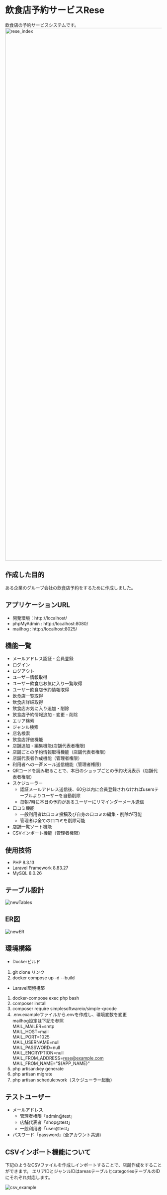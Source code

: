 # 飲食店予約サービスRese
飲食店の予約サービスシステムです。
<img width="1710" alt="rese_index" src="https://github.com/user-attachments/assets/902282a3-5a36-4dd8-8797-014ad0ab5ad4">

## 作成した目的
ある企業のグループ会社の飲食店予約をするために作成しました。

## アプリケーションURL
- 開発環境：http://localhost/
- phpMyAdmin : http://localhost:8080/
- mailhog : http://localhost:8025/

## 機能一覧
- メールアドレス認証・会員登録
- ログイン
- ログアウト
- ユーザー情報取得
- ユーザー飲食店お気に入り一覧取得
- ユーザー飲食店予約情報取得
- 飲食店一覧取得
- 飲食店詳細取得
- 飲食店お気に入り追加・削除
- 飲食店予約情報追加・変更・削除
- エリア検索
- ジャンル検索
- 店名検索
- 飲食店評価機能
- 店舗追加・編集機能(店舗代表者権限)
- 店舗ごとの予約情報取得機能（店舗代表者権限）
- 店舗代表者作成機能（管理者権限）
- 利用者への一斉メール送信機能（管理者権限）
- QRコードを読み取ることで、本日のショップごとの予約状況表示（店舗代表者権限）
- スケジューラー
  - 認証メールアドレス送信後、60分以内に会員登録されなければusersテーブルよりユーザーを自動削除
  - 毎朝7時に本日の予約があるユーザーにリマインダーメール送信
- 口コミ機能
  - 一般利用者は口コミ投稿及び自身の口コミの編集・削除が可能
  - 管理者は全ての口コミを削除可能
- 店舗一覧ソート機能
- CSVインポート機能（管理者権限）

## 使用技術
- PHP 8.3.13
- Laravel Framework 8.83.27
- MySQL  8.0.26

## テーブル設計
![newTables](https://github.com/user-attachments/assets/6dba087f-30d4-4703-b236-3863c35d8272)

## ER図
![newER](https://github.com/user-attachments/assets/9bcf1b8b-fb30-468c-940d-d46af36e2e6c)

## 環境構築
- Dockerビルド
1. git clone リンク
2. docker compose up -d --build

- Laravel環境構築
1. docker-compose exec php bash
2. composer install
3. composer require simplesoftwareio/simple-qrcode
4. .env.exampleファイルから.envを作成し、環境変数を変更<br>
    mailhog設定は下記を参照<br>
        MAIL_MAILER=smtp<br>
        MAIL_HOST=mail<br>
        MAIL_PORT=1025<br>
        MAIL_USERNAME=null<br>
        MAIL_PASSWORD=null<br>
        MAIL_ENCRYPTION=null<br>
        MAIL_FROM_ADDRESS=rese@example.com<br>
        MAIL_FROM_NAME="${APP_NAME}"<br>
5. php artisan:key generate
6. php artisan migrate
7. php artisan schedule:work（スケジューラー起動）

## テストユーザー
- メールアドレス
  - 管理者権限「admin@test」
  - 店舗代表者「shop@test」
  - 一般利用者「user@test」
- パスワード「password」(全アカウント共通)

## CSVインポート機能について
下記のようなCSVファイルを作成しインポートすることで、店舗作成をすることができます。
エリアIDとジャンルIDはareasテーブルとcategoriesテーブルのIDにそれぞれ対応します。

![csv_example](https://github.com/user-attachments/assets/f9be6c99-21ba-4ae3-8fa3-9f2a6b34b22f)

